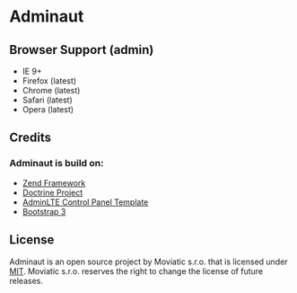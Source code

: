 # Adminaut


## Browser Support (admin)

- IE 9+
- Firefox (latest)
- Chrome (latest)
- Safari (latest)
- Opera (latest)


## Credits

### Adminaut is build on:
- [Zend Framework](https://framework.zend.com/)
- [Doctrine Project](http://www.doctrine-project.org/)
- [AdminLTE Control Panel Template](https://almsaeedstudio.com/)
- [Bootstrap 3](https://getbootstrap.com/)


## License

Adminaut is an open source project by Moviatic s.r.o. that is licensed under [MIT](http://opensource.org/licenses/MIT). Moviatic s.r.o. reserves the right to change the license of future releases.
